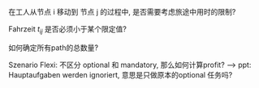 
在工人从节点 i 移动到 节点 j 的过程中, 是否需要考虑旅途中用时的限制? 

Fahrzeit $t_{ij}$ 是否必须小于某个限定值?

如何确定所有path的总数量? 

Szenario Flexi: 不区分 optional 和 mandatory, 那么如何计算profit? 
--> ppt: Hauptaufgaben werden ignoriert, 意思是只做原本的optional 任务吗?







